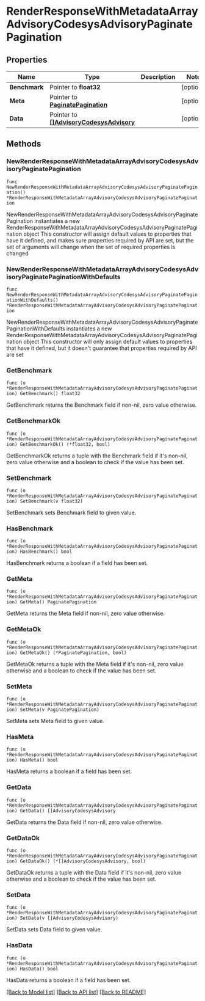 # RenderResponseWithMetadataArrayAdvisoryCodesysAdvisoryPaginatePagination

## Properties

Name | Type | Description | Notes
------------ | ------------- | ------------- | -------------
**Benchmark** | Pointer to **float32** |  | [optional] 
**Meta** | Pointer to [**PaginatePagination**](PaginatePagination.md) |  | [optional] 
**Data** | Pointer to [**[]AdvisoryCodesysAdvisory**](AdvisoryCodesysAdvisory.md) |  | [optional] 

## Methods

### NewRenderResponseWithMetadataArrayAdvisoryCodesysAdvisoryPaginatePagination

`func NewRenderResponseWithMetadataArrayAdvisoryCodesysAdvisoryPaginatePagination() *RenderResponseWithMetadataArrayAdvisoryCodesysAdvisoryPaginatePagination`

NewRenderResponseWithMetadataArrayAdvisoryCodesysAdvisoryPaginatePagination instantiates a new RenderResponseWithMetadataArrayAdvisoryCodesysAdvisoryPaginatePagination object
This constructor will assign default values to properties that have it defined,
and makes sure properties required by API are set, but the set of arguments
will change when the set of required properties is changed

### NewRenderResponseWithMetadataArrayAdvisoryCodesysAdvisoryPaginatePaginationWithDefaults

`func NewRenderResponseWithMetadataArrayAdvisoryCodesysAdvisoryPaginatePaginationWithDefaults() *RenderResponseWithMetadataArrayAdvisoryCodesysAdvisoryPaginatePagination`

NewRenderResponseWithMetadataArrayAdvisoryCodesysAdvisoryPaginatePaginationWithDefaults instantiates a new RenderResponseWithMetadataArrayAdvisoryCodesysAdvisoryPaginatePagination object
This constructor will only assign default values to properties that have it defined,
but it doesn't guarantee that properties required by API are set

### GetBenchmark

`func (o *RenderResponseWithMetadataArrayAdvisoryCodesysAdvisoryPaginatePagination) GetBenchmark() float32`

GetBenchmark returns the Benchmark field if non-nil, zero value otherwise.

### GetBenchmarkOk

`func (o *RenderResponseWithMetadataArrayAdvisoryCodesysAdvisoryPaginatePagination) GetBenchmarkOk() (*float32, bool)`

GetBenchmarkOk returns a tuple with the Benchmark field if it's non-nil, zero value otherwise
and a boolean to check if the value has been set.

### SetBenchmark

`func (o *RenderResponseWithMetadataArrayAdvisoryCodesysAdvisoryPaginatePagination) SetBenchmark(v float32)`

SetBenchmark sets Benchmark field to given value.

### HasBenchmark

`func (o *RenderResponseWithMetadataArrayAdvisoryCodesysAdvisoryPaginatePagination) HasBenchmark() bool`

HasBenchmark returns a boolean if a field has been set.

### GetMeta

`func (o *RenderResponseWithMetadataArrayAdvisoryCodesysAdvisoryPaginatePagination) GetMeta() PaginatePagination`

GetMeta returns the Meta field if non-nil, zero value otherwise.

### GetMetaOk

`func (o *RenderResponseWithMetadataArrayAdvisoryCodesysAdvisoryPaginatePagination) GetMetaOk() (*PaginatePagination, bool)`

GetMetaOk returns a tuple with the Meta field if it's non-nil, zero value otherwise
and a boolean to check if the value has been set.

### SetMeta

`func (o *RenderResponseWithMetadataArrayAdvisoryCodesysAdvisoryPaginatePagination) SetMeta(v PaginatePagination)`

SetMeta sets Meta field to given value.

### HasMeta

`func (o *RenderResponseWithMetadataArrayAdvisoryCodesysAdvisoryPaginatePagination) HasMeta() bool`

HasMeta returns a boolean if a field has been set.

### GetData

`func (o *RenderResponseWithMetadataArrayAdvisoryCodesysAdvisoryPaginatePagination) GetData() []AdvisoryCodesysAdvisory`

GetData returns the Data field if non-nil, zero value otherwise.

### GetDataOk

`func (o *RenderResponseWithMetadataArrayAdvisoryCodesysAdvisoryPaginatePagination) GetDataOk() (*[]AdvisoryCodesysAdvisory, bool)`

GetDataOk returns a tuple with the Data field if it's non-nil, zero value otherwise
and a boolean to check if the value has been set.

### SetData

`func (o *RenderResponseWithMetadataArrayAdvisoryCodesysAdvisoryPaginatePagination) SetData(v []AdvisoryCodesysAdvisory)`

SetData sets Data field to given value.

### HasData

`func (o *RenderResponseWithMetadataArrayAdvisoryCodesysAdvisoryPaginatePagination) HasData() bool`

HasData returns a boolean if a field has been set.


[[Back to Model list]](../README.md#documentation-for-models) [[Back to API list]](../README.md#documentation-for-api-endpoints) [[Back to README]](../README.md)



